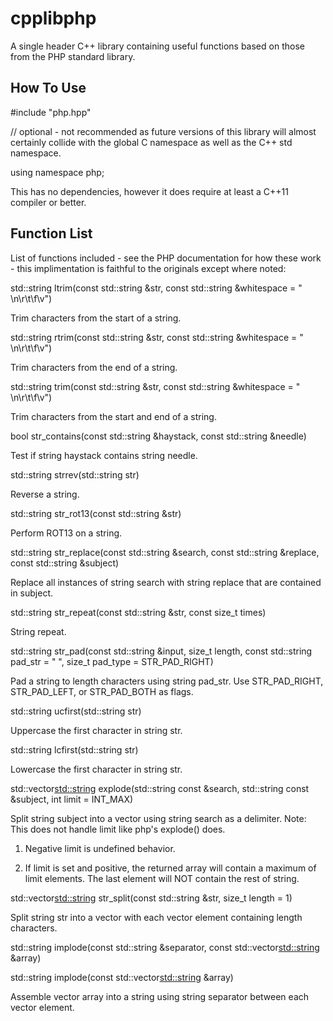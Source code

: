 # cpplibphp
A single header C++ library containing useful functions based on those from the PHP standard library.

How To Use
--------
#include "php.hpp"

// optional - not recommended as future versions of this library will almost certainly collide with the global C namespace as well as the C++ std namespace.

using namespace php;

This has no dependencies, however it does require at least a C++11 compiler or better.

Function List
--------

List of functions included - see the PHP documentation for how these work - this implimentation is faithful to the originals except where noted:


std::string ltrim(const std::string &str, const std::string &whitespace = " \n\r\t\f\v")

Trim characters from the start of a string.


std::string rtrim(const std::string &str, const std::string &whitespace = " \n\r\t\f\v")

Trim characters from the end of a string.


std::string trim(const std::string &str, const std::string &whitespace = " \n\r\t\f\v")

Trim characters from the start and end of a string.


bool str_contains(const std::string &haystack, const std::string &needle)

Test if string haystack contains string needle.


std::string strrev(std::string str)

Reverse a string.


std::string str_rot13(const std::string &str)

Perform ROT13 on a string.


std::string str_replace(const std::string &search, const std::string &replace, const std::string &subject)

Replace all instances of string search with string replace that are contained in subject.


std::string str_repeat(const std::string &str, const size_t times)

String repeat.

std::string str_pad(const std::string &input, size_t length, const std::string pad_str = " ", size_t pad_type = STR_PAD_RIGHT)

Pad a string to length characters using string pad_str. Use STR_PAD_RIGHT, STR_PAD_LEFT, or STR_PAD_BOTH as flags.


std::string ucfirst(std::string str)

Uppercase the first character in string str.


std::string lcfirst(std::string str)

Lowercase the first character in string str.


std::vector<std::string> explode(std::string const &search, std::string const &subject, int limit = INT_MAX)

Split string subject into a vector using string search as a delimiter.
Note: This does not handle limit like php's explode() does.

1) Negative limit is undefined behavior.

2) If limit is set and positive, the returned array will contain a maximum of limit elements. The last element will NOT contain the rest of string.


std::vector<std::string> str_split(const std::string &str, size_t length = 1)

Split string str into a vector with each vector element containing length characters.

std::string implode(const std::string &separator, const std::vector<std::string> &array)

std::string implode(const std::vector<std::string> &array)

Assemble vector array into a string using string separator between each vector element.
